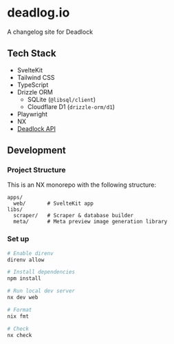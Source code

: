 # deadlog.io

A changelog site for Deadlock

## Tech Stack

- SvelteKit
- Tailwind CSS
- TypeScript
- Drizzle ORM
  - SQLite (`@libsql/client`)
  - Cloudflare D1 (`drizzle-orm/d1`)
- Playwright
- NX
- [Deadlock API](https://deadlock-api.com)

## Development

### Project Structure

This is an NX monorepo with the following structure:

```
apps/
  web/       # SvelteKit app
libs/
  scraper/   # Scraper & database builder
  meta/      # Meta preview image generation library
```

### Set up

```bash
# Enable direnv
direnv allow

# Install dependencies
npm install

# Run local dev server
nx dev web

# Format
nix fmt

# Check
nx check
```
